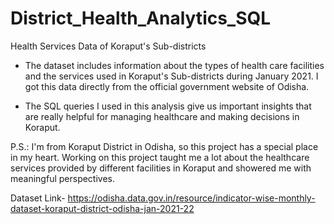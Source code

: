 # District_Health_Analytics_SQL

Health Services Data of Koraput's Sub-districts

- The dataset includes information about the types of health care facilities and the services used in Koraput's Sub-districts during January 2021. I got this data directly from the official government website of Odisha.

- The SQL queries I used in this analysis give us important insights that are really helpful for managing healthcare and making decisions in Koraput.

P.S.: I'm from Koraput District in Odisha, so this project has a special place in my heart. Working on this project taught me a lot about the healthcare services provided by different facilities in Koraput and showered me with meaningful perspectives.

Dataset Link- https://odisha.data.gov.in/resource/indicator-wise-monthly-dataset-koraput-district-odisha-jan-2021-22
